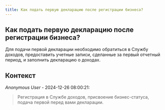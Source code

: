 ```yaml
---
title: Как подать первую декларацию после регистрации бизнеса?
---
```


## Как подать первую декларацию после регистрации бизнеса?

Для подачи первой декларации необходимо обратиться в Службу доходов, предоставить учетные записи, сделанные за первый отчетный период, и заполнить декларацию о доходах.

## Контекст

_Anonymous User_ - 2024-12-26 08:00:21:

> Регистрация в Службе доходов, присвоение бизнес-статуса, подача первой перед вами декларации.
